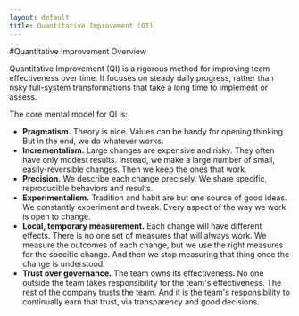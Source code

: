```yaml
---
layout: default
title: Quantitative Improvement (QI)
---
```


#Quantitative Improvement Overview

Quantitative Improvement (QI) is a rigorous method for improving team effectiveness over time. It focuses on steady daily progress, rather than risky full-system transformations that take a long time to implement or assess.

The core mental model for QI is:

* **Pragmatism.** Theory is nice. Values can be handy for opening thinking. But in the end, we do whatever works.
* **Incrementalism.** Large changes are expensive and risky. They often have only modest results. Instead, we make a large number of small, easily-reversible changes. Then we keep the ones that work.
* **Precision.** We describe each change precisely. We share specific, reproducible behaviors and results.
* **Experimentalism.** Tradition and habit are but one source of good ideas. We constantly experiment and tweak. Every aspect of the way we work is open to change.
* **Local, temporary measurement.** Each change will have different effects. There is no one set of measures that will always work. We measure the outcomes of each change, but we use the right measures for the specific change. And then we stop measuring that thing once the change is understood.
* **Trust over governance.** The team owns its effectiveness. No one outside the team takes responsibility for the team's effectiveness. The rest of the company trusts the team. And it is the team's responsibility to continually earn that trust, via transparency and good decisions.

